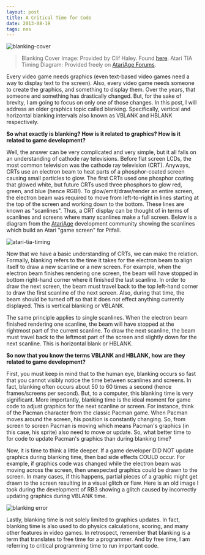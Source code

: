 ```yaml
---
layout: post
title: A Critical Time for Code
date: 2013-08-19 
tags: nes
---
```


![blanking-cover](https://s3.us-east-2.amazonaws.com/jarrodparkes.com/blanking-cover.png "Blanking")

> Blanking Cover Image: Provided by Clif Haley. Found [here](http://clifhaley.com/2012/12/09/colored-line-drawings-in-photoshop/writers-block).
Atari TIA Timing Diagram: Provided freely on [AtariAge Forums](http://atariage.com/forums/index.php).

Every video game needs graphics (even text-based video games need a way to display text to the screen). Also, every video game needs someone to create the graphics, and something to display them. Over the years, that someone and something has drastically changed. But, for the sake of brevity, I am going to focus on only one of those changes. In this post, I will address an older graphics topic called blanking. Specifically, vertical and horizontal blanking intervals also known as VBLANK and HBLANK respectively.

**So what exactly is blanking? How is it related to graphics? How is it related to game development?**

Well, the answer can be very complicated and very simple, but it all falls on an understanding of cathode ray televisions. Before flat screen LCDs, the most common television was the cathode ray television (CRT). Anyways, CRTs use an electron beam to heat parts of a phosphor-coated screen causing small particles to glow. The first CRTs used one phosphor coating that glowed white, but future CRTs used three phosphors to glow red, green, and blue (hence RGB!). To glow/emit/draw/render an entire screen, the electron beam was required to move from left-to-right in lines starting at the top of the screen and working down to the bottom. These lines are known as "scanlines". Thus, a CRT display can be thought of in terms of scanlines and screens where many scanlines make a full screen. Below is a diagram from the [AtariAge](http://atariage.com) development community showing the scanlines which build an Atari "game screen" for Pitfall.

![atari-tia-timing](https://s3.us-east-2.amazonaws.com/jarrodparkes.com/atari-tia-timing.png "atari-tia-timing")

Now that we have a basic understanding of CRTs, we can make the relation. Formally, blanking refers to the time it takes for the electron beam to align itself to draw a new scanline or a new screen. For example, when the electron beam finishes rendering one screen, the beam will have stopped in bottom right-hand corner where it finished the last scanline. In order to draw the next screen, the beam must travel back to the top left-hand corner to draw the first scanline of the next screen. Also, during that time, the beam should be turned off so that it does not effect anything currently displayed. This is vertical blanking or VBLANK.

The same principle applies to single scanlines. When the electron beam finished rendering one scanline, the beam will have stopped at the rightmost part of the current scanline. To draw the next scanline, the beam must travel back to the leftmost part of the screen and slightly down for the next scanline. This is horizontal blank or HBLANK.

**So now that you know the terms VBLANK and HBLANK, how are they related to game development?**

First, you must keep in mind that to the human eye, blanking occurs so fast that you cannot visibly notice the time between scanlines and screens. In fact, blanking often occurs about 50 to 60 times a second (hence frames/screens per second). But, to a computer, this blanking time is very significant. More importantly, blanking time is the ideal moment for game code to adjust graphics for the next scanline or screen. For instance, think of the Pacman character from the classic Pacman game. When Pacman moves around the screen, his position is constantly changing. So, from screen to screen Pacman is moving which means Pacman's graphics (in this case, his sprite) also need to move or update. So, what better time to for code to update Pacman's graphics than during blanking time?

Now, it is time to think a little deeper. If a game developer DID NOT update graphics during blanking time, then bad side effects COULD occur. For example, if graphics code was changed while the electron beam was moving across the screen, then unexpected graphics could be drawn to the screen. In many cases, if this happens, partial pieces of a graphic might get drawn to the screen resulting in a visual glitch or flaw. Here is an old image I took during the development of RB3 showing a glitch caused by incorrectly updating graphics during VBLANK time.

![blanking error](https://s3.us-east-2.amazonaws.com/jarrodparkes.com/rb3-1-1-1-bug.png "blanking error")

Lastly, blanking time is not solely limited to graphics updates. In fact, blanking time is also used to do physics calculations, scoring, and many other features in video games. In retrospect, remember that blanking is a term that translates to free time for a programmer. And by free time, I am referring to critical programming time to run important code.